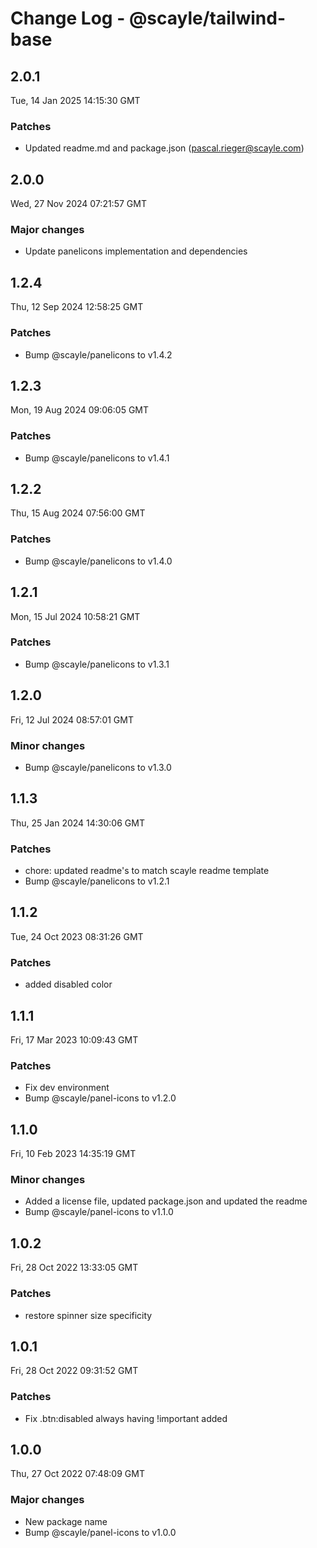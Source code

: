 # Change Log - @scayle/tailwind-base

<!-- This log was last generated on Tue, 14 Jan 2025 14:15:30 GMT and should not be manually modified. -->

<!-- Start content -->

## 2.0.1

Tue, 14 Jan 2025 14:15:30 GMT

### Patches

- Updated readme.md and package.json (pascal.rieger@scayle.com)

## 2.0.0

Wed, 27 Nov 2024 07:21:57 GMT

### Major changes

- Update panelicons implementation and dependencies

## 1.2.4

Thu, 12 Sep 2024 12:58:25 GMT

### Patches

- Bump @scayle/panelicons to v1.4.2

## 1.2.3

Mon, 19 Aug 2024 09:06:05 GMT

### Patches

- Bump @scayle/panelicons to v1.4.1

## 1.2.2

Thu, 15 Aug 2024 07:56:00 GMT

### Patches

- Bump @scayle/panelicons to v1.4.0

## 1.2.1

Mon, 15 Jul 2024 10:58:21 GMT

### Patches

- Bump @scayle/panelicons to v1.3.1

## 1.2.0

Fri, 12 Jul 2024 08:57:01 GMT

### Minor changes

- Bump @scayle/panelicons to v1.3.0

## 1.1.3

Thu, 25 Jan 2024 14:30:06 GMT

### Patches

- chore: updated readme's to match scayle readme template
- Bump @scayle/panelicons to v1.2.1

## 1.1.2

Tue, 24 Oct 2023 08:31:26 GMT

### Patches

- added disabled color

## 1.1.1

Fri, 17 Mar 2023 10:09:43 GMT

### Patches

- Fix dev environment
- Bump @scayle/panel-icons to v1.2.0

## 1.1.0

Fri, 10 Feb 2023 14:35:19 GMT

### Minor changes

- Added a license file, updated package.json and updated the readme
- Bump @scayle/panel-icons to v1.1.0

## 1.0.2

Fri, 28 Oct 2022 13:33:05 GMT

### Patches

- restore spinner size specificity

## 1.0.1

Fri, 28 Oct 2022 09:31:52 GMT

### Patches

- Fix .btn:disabled always having !important added

## 1.0.0

Thu, 27 Oct 2022 07:48:09 GMT

### Major changes

- New package name
- Bump @scayle/panel-icons to v1.0.0
